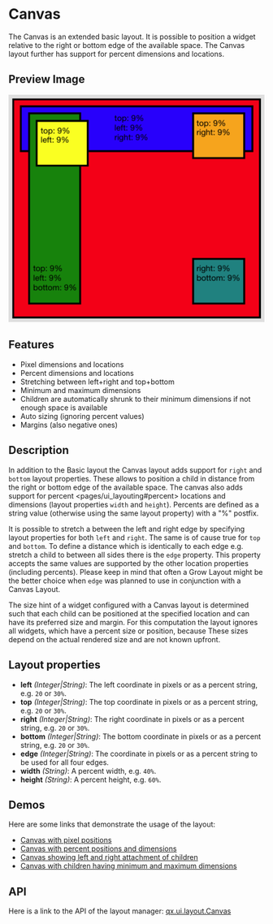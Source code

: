 Canvas
======

The Canvas is an extended basic layout. It is possible to position a widget relative to the right or bottom edge of the available space. The Canvas layout further has support for percent dimensions and locations.

Preview Image
-------------

![canvas.png](canvas.png)

Features
--------

-   Pixel dimensions and locations
-   Percent dimensions and locations
-   Stretching between left+right and top+bottom
-   Minimum and maximum dimensions
-   Children are automatically shrunk to their minimum dimensions if not enough space is available
-   Auto sizing (ignoring percent values)
-   Margins (also negative ones)

Description
-----------

In addition to the Basic layout the Canvas layout adds support for `right` and `bottom` layout properties. These allows to position a child in distance from the right or bottom edge of the available space. The canvas also adds support for percent \<pages/ui\_layouting\#percent\> locations and dimensions (layout properties `width` and `height`). Percents are defined as a string value (otherwise using the same layout property) with a "%" postfix.

It is possible to stretch a between the left and right edge by specifying layout properties for both `left` and `right`. The same is of cause true for `top` and `bottom`. To define a distance which is identically to each edge e.g. stretch a child to between all sides there is the `edge` property. This property accepts the same values are supported by the other location properties (including percents). Please keep in mind that often a Grow Layout might be the better choice when `edge` was planned to use in conjunction with a Canvas Layout.

The size hint of a widget configured with a Canvas layout is determined such that each child can be positioned at the specified location and can have its preferred size and margin. For this computation the layout ignores all widgets, which have a percent size or position, because These sizes depend on the actual rendered size and are not known upfront.

Layout properties
-----------------

-   **left** *(Integer|String)*: The left coordinate in pixels or as a percent string, e.g. `20` or `30%`.
-   **top** *(Integer|String)*: The top coordinate in pixels or as a percent string, e.g. `20` or `30%`.
-   **right** *(Integer|String)*: The right coordinate in pixels or as a percent string, e.g. `20` or `30%`.
-   **bottom** *(Integer|String)*: The bottom coordinate in pixels or as a percent string, e.g. `20` or `30%`.
-   **edge** *(Integer|String)*: The coordinate in pixels or as a percent string to be used for all four edges.
-   **width** *(String)*: A percent width, e.g. `40%`.
-   **height** *(String)*: A percent height, e.g. `60%`.

Demos
-----

Here are some links that demonstrate the usage of the layout:

-   [Canvas with pixel positions](apps://demobrowser/#layout~Canvas_Fixed.html)
-   [Canvas with percent positions and dimensions](apps://demobrowser/#layout~Canvas_Percent.html)
-   [Canvas showing left and right attachment of children](apps://demobrowser/#layout~Canvas_LeftRight.html)
-   [Canvas with children having minimum and maximum dimensions](apps://demobrowser/#layout~Canvas_MinMaxSizes.html)

API
---

Here is a link to the API of the layout manager:
[qx.ui.layout.Canvas](apps://apiviewer/index.html#qx.ui.layout.Canvas)
